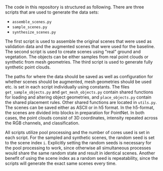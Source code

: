 The code in this repository is structured as following. There are three scripts that are used to generate the data sets:

* `assemble_scenes.py`
* `sample_scenes.py`
* `synthesize_scenes.py`

The first script is used to assemble the original scenes that were used as validation data and the augmented scenes that were used for the baseline. The second script is used to create scenes using "real" ground and vegetation. The objects can be either samples from real point clouds or synthetic from mesh geometries. The third script is used to generate fully synthetic point clouds.

The paths for where the data should be saved as well as configuration for whether scenes should be augmented, mesh geometries should be used etc. is set in each script individually using constants. The files `get_sample_objects.py` and `get_mesh_objects.py` contain shared functions for loading and altering object geometries, and `place_objects.py` contain the shared placement rules. Other shared functions are located in `utils.py`. The scenes can be saved either as ASCII or in h5 format. In the h5-format, the scenes are divided into blocks in preparation for PointNet. In both cases, the point clouds consist of 3D coordinates, intensity repeated across the RGB channels, and classification.

All scripts utilize pool processing and the number of cores used is set in each script. For the sampled and synthetic scenes, the random seed is set to the scene index `i`. Explicitly setting the random seeds is necessary for the pool processing to work, since otherwise all simultaneous processes would share the same random state and result in identical scenes. Another benefit of using the scene index as a random seed is repeatability, since the scripts will generate the exact same scenes every time.